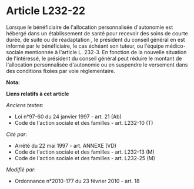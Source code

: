 # Article L232-22

Lorsque le bénéficiaire de l'allocation personnalisée d'autonomie est hébergé dans un établissement de santé pour recevoir
des soins de courte durée, de suite ou de réadaptation                        , le président du conseil général en est
informé par le bénéficiaire, le cas échéant son tuteur, ou l'équipe médico-sociale mentionnée à l'article L. 232-3. En
fonction de la nouvelle situation de l'intéressé, le président du conseil général peut réduire le montant de l'allocation
personnalisée d'autonomie ou en suspendre le versement dans des conditions fixées par voie réglementaire.

**Nota:**



**Liens relatifs à cet article**

_Anciens textes_:

  - Loi n°97-60 du 24 janvier 1997 - art. 21 (Ab)
  - Code de l'action sociale et des familles - art. L232-10 (T)

_Cité par_:

  - Arrêté du 22 mai 1997 - art. ANNEXE (VD)
  - Code de l'action sociale et des familles - art. L232-13 (M)
  - Code de l'action sociale et des familles - art. L232-25 (M)

_Modifié par_:

  - Ordonnance n°2010-177 du 23 février 2010 - art. 18
